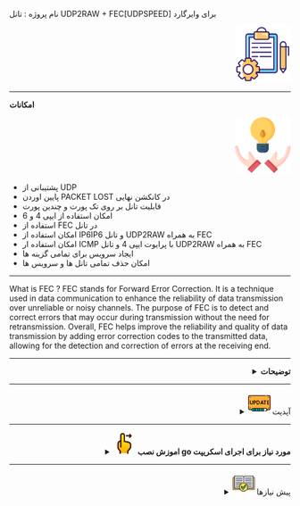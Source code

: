 
نام پروژه : تانل UDP2RAW + FEC[UDPSPEED] برای وایرگارد

<div align="right">
    <img src="https://github.com/69learn/6to4-azumi/blob/main/assets/119934376/project-management.png" alt="Video Title" width="100">
  </a>
</div>
  </details>
</div>

---------------------------------------------------------------

**امکانات**

<div align="right">
    <img src="https://github.com/69learn/6to4-azumi/blob/main/assets/119934376/ability.png" alt="Video Title" width="100">
  </a>
</div>
  </details>
</div>




- پشتیبانی از UDP
- پایین اوردن PACKET LOST در کانکشن نهایی
- قابلیت تانل بر روی تک پورت و چندین پورت
- امکان استفاده از ایپی 4 و 6
- استفاده از FEC در تانل
- امکان استفاده از IP6IP6 و تانل UDP2RAW به همراه FEC
- امکان استفاده ار ICMP با پرایوت ایپی 4 و تانل UDP2RAW به همراه FEC
- ایجاد سرویس برای تمامی گزینه ها
- امکان حذف تمامی تانل ها و سرویس ها

-------------------

What is FEC ?
FEC stands for Forward Error Correction. It is a technique used in data communication to enhance the reliability of data transmission over unreliable or noisy channels. The purpose of FEC is to detect and correct errors that may occur during transmission without the need for retransmission.
Overall, FEC helps improve the reliability and quality of data transmission by adding error correction codes to the transmitted data, allowing for the detection and correction of errors at the receiving end.

 ------------------------------------------------------

 <div align="right">
  <details>
    <summary><strong>توضیحات</strong></summary>
  
------------------------------------ 

- حتما در سرور تست، نخست تانل را ازمایش کنید و سپس اقدام به استفاده از آن بکنید.
- این احتمال هست که بر روی بعضی سرور های ایران کار نکند.
- باید توجه داشته باشید برای تمرین و اموزش خودم، اقدام به ساخت اسکریپت میکنم و در کنارش آموزش هم مینویسم که شما اگر خواستید استفاده کنید.
- در این اسکریپت از منوی جدیدی استفاده کردم. میتوانید با کیبورد، گزینه مورد نظر را انتخاب کنید و سپس ENTER بزنید.
- در این تانل شما میتوانید از ICMP[IPV4] و IP6IP6 و FEC و بدون FEC استفاده کنید.
- هیچ پورت دیفالتی در این تانل گذاشته نشده است.
- پنل وایرگارد در خارج باید نصب شده باشد یا اگر بدون پنل هستید ، باید وایرگارد در خارج نصب شده باشد.
- لطفا برای کانفیگ دوباره، نخست از منوی uninstall اقدام به حذف تانل کنید تا مشکلی پیش نیاید.
- در آخر هر کانفیگ، ایپی 4 سرور ایران شما با پورت نهایی نمایش داده میشود.
- اگر مشکل huge packet داشتید در هر دو طرف سرور این کامند را اضافه کنید.
 <div align="left">
  
```
 --fix-gro

```
 <div align="right">
  
![Exclamation-Mark-PNG-Clipart](https://github.com/Azumi67/Game_tunnel/assets/119934376/3951d7d9-0e17-4723-b07f-786500ccbc7f)**چند نکته**

- برای تانل ICMP ، حتما اگر اشتباهی در کانفیگ انجام دادید باید حتما هم در سرور ایران و خارج حذفش کنید و هر دو سرور ریبوت شود در غیر این صورت خطای SERVER IS FULL را میگیرید.
- قبل از کانفیگ دوباره، همیشه با دستور ip a مشاهده کنید که tun0 یا tun1 که مربوط به icmp است ، موجود نباشد. حتما پس از Uninstall ICMP سرور خود را ریست نمایید.
- مورد دیگر اینکه، در سرور های ایران اگر DNS مشکل داشته باشد، ممکن است دانلود انجام نشود. حتما از طریق nano /etc/resolv.conf اقدام به تغییر موقتی dns خود بکنید .
- ممکن است در سرور ایران شما، سرعت دانلود پایین باشد و برای همین، ممکنه که دانلود پیش نیاز ها کمی طول بکشد.
- پورت ها در آموزش برای مثال استفاده شده اند، شما میتوانید از پورت های دلخواه خودتان استفاده نمایید.
  </details>
</div>

 ------------------------------------------------------
  <div align="right">
  <details>
    <summary><strong><img src="https://github.com/69learn/6to4-azumi/blob/main/assets/119934376/update.png" width="40" alt="Image"> </strong>آپدیت</summary>
  
  
------------------------------------ 


- ریست تایمر به صورت دلخواه بر اساس ساعت هم اضافه شد. لاگ های تانل و cache و سرویس ها هر دو ساعت ریست میشود.
- مانند عکس پایین برای اضافه شدن ریست تایمر، تعداد کانفیگ خود را وارد نمایید . من یک عدد کانفیگ داشتم، پس عدد یک را وارد میکنم. باید خودتان عددی را برای ریست تایمر وارد نمایید.
- به جای fix latency از mode 1 استفاده کردم که پینگ را کاهش بده.
- و FEC همچنان مانند قبل بدون تغییر خواهد ماند.
- اگر بر روی ایپی 6 تایم اوت داشتید از ایپی 4 با fec استفاده کنید یا ایپی 6 دیگری بسازید که اختلال برطرف شود.
- اگر موفق نمیشید که fec را پیاده سازی کنید، یا دوباره طبق آموزش جلو بروید یا از گزینه یک ( بدون FEC ) استفاده نمایید.
- اسکریپت بارها تست شده و همه گزینه ها کار میکند.
- اگر اختلالی در تانل داشتید همیشه وارد مسیر روبرو شوید cd /etc/systemd/system و با دستور ls ، سرویس های خارج و ایران را بیابید و با دستور systemctl status servicename و یا journalctl -u servicename.service ، دلیل اختلال تانل را بیابید
  </details>
</div>

------------------

  <div align="right">
  <details>
    <summary><strong><img src="https://github.com/69learn/6to4-azumi/blob/main/assets/119934376/right.png" width="40" alt="Image"> اموزش نصب go مورد نیاز برای اجرای اسکریپت</strong></summary>
  
------------------------------------ 

- شما میتوانید از طریق اسکریپت [Here](https://github.com/Azumi67/UDP2RAW_FEC#%D8%A7%D8%B3%DA%A9%D8%B1%DB%8C%D9%BE%D8%AA-%D9%85%D9%86) ، این پیش نیاز را نصب کنید یا به صورت دستی نصب نمایید.
- لطفا پس از نصب پیش نیاز ، برای اجرای اسکریپت go برای بار اول، ممکن تا 10 ثانیه طول بکشد اما بعد از آن سریع اجرا میشود.
- یا به صورت دستی :
```
sudo apt update
arm64 : wget https://go.dev/dl/go1.21.5.linux-arm64.tar.gz
arm64 : sudo tar -C /usr/local -xzf go1.21.5.linux-arm64.tar.gz

amd64 : wget https://go.dev/dl/go1.21.5.linux-amd64.tar.gz
amd64 : sudo tar -C /usr/local -xzf go1.21.5.linux-amd64.tar.gz

nano ~/.bash_profile
paste this into it : export PATH=$PATH:/usr/local/go/bin
save and exit with Ctrl + x , then Y

source ~/.bash_profile
go mod init mymodule
go mod tidy
go get github.com/AlecAivazis/survey/v2
go get github.com/fatih/color

```
- سپس اسکریپت را میتوانید اجرا نمایید.
  </details>
</div>


------------------------
 <div align="right">
  <details>
    <summary><strong><img src="https://github.com/69learn/6to4-azumi/blob/main/assets/119934376/guidelines.png" width="40" alt="Image"> </strong>پیش نیازها</summary>
  
  
------------------------------------ 
 - لطفا سرور اپدیت شده باشه.
 - میتوانید از اسکریپت اقای [Hwashemi](https://github.com/hawshemi/Linux-Optimizer) و یا [OPIRAN](https://github.com/opiran-club/VPS-Optimizer) هم برای بهینه سازی سرور در صورت تمایل استفاده نمایید. (پیش نیاز نیست)


------------------------
 <div align="right">
  <details>
    <summary><strong><img src="https://github.com/69learn/6to4-azumi/blob/main/assets/119934376/script.png" width="40" alt="Image">اسکریپت های کارآمد</strong></summary>
------------------------------------   
-
- این اسکریپت ها optional میباشد.


 
 Opiran Scripts
 
```
 bash <(curl -s https://raw.githubusercontent.com/opiran-club/pf-tun/main/pf-tun.sh --ipv4)
```

```
apt install curl -y && bash <(curl -s https://raw.githubusercontent.com/opiran-club/VPS-Optimizer/main/optimizer.sh --ipv4)
```

Hawshemi script

```
wget "https://raw.githubusercontent.com/hawshemi/Linux-Optimizer/main/linux-optimizer.sh" -O linux-optimizer.sh && chmod +x linux-optimizer.sh && bash linux-optimizer.sh
```


------------------------
 <div align="right">
  <details>
    <summary><strong><img src="https://github.com/69learn/6to4-azumi/blob/main/assets/119934376/script.png" width="40" alt="Image">اسکریپت من</strong></summary>
------------------------------------  

- دستور زیر فایل های پیش نیاز را نصب میکند و سپس اقدام به اجرای اسکریپت میکند. اگر مشکلی داشتید به صورت دستی هم میتوانید نصب کنید
```
sudo apt install curl -y  && bash <(curl -s https://raw.githubusercontent.com/69learn/UDP2RAW_FEC_AZUMI/refs/heads/main/go.sh)
```

- اگر به صورت دستی نصب کردید و پیش نیاز ها را هم دارید و میخواهید به صورت دستی هم اسکریپت را اجرا کنید میتوانید با دستور زیر اینکار را انجام دهید

  
```
rm udpfec.go
sudo apt install wget -y && wget -O /etc/logo.sh https://raw.githubusercontent.com/69learn/UDP2RAW_FEC_AZUMI/refs/heads/main/logo.sh && chmod +x /etc/logo.sh && wget https://raw.githubusercontent.com/69learn/UDP2RAW_FEC_AZUMI/refs/heads/main/udpfec.go && go run udpfec.go
```
---------------------------------

